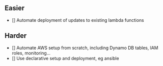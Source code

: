## Easier
- [] Automate deployment of updates to existing lambda functions

## Harder
- [] Automate AWS setup from scratch, including Dynamo DB tables, IAM roles, monitoring...
- [] Use declarative setup and deployment, eg ansible
